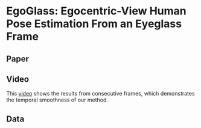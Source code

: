 # EgoGlass: Egocentric-View Human Pose Estimation From an Eyeglass Frame
## Paper
## Video
This [video](https://drive.google.com/file/d/1XcOdEVSEe1MOuYwuSQUGLPH4oFofnX1Z/view?usp=sharing) shows the results from consecutive frames, which demonstrates the temporal smoothness of our method.
## Data

